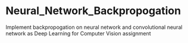 # Neural_Network_Backpropogation
Implement backpropogation on neural network and convolutional neural network as Deep Learning for Computer Vision assignment
